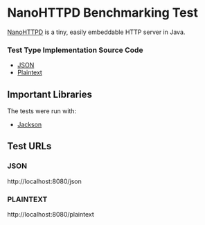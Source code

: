 # NanoHTTPD Benchmarking Test

[NanoHTTPD](https://github.com/NanoHttpd/nanohttpd) is a tiny, easily embeddable HTTP server in Java.

### Test Type Implementation Source Code

* [JSON](src/main/java/benchmarks/Server.java)
* [Plaintext](src/main/java/benchmarks/Server.java)

## Important Libraries
The tests were run with:
* [Jackson](https://github.com/FasterXML/jackson)

## Test URLs
### JSON

http://localhost:8080/json

### PLAINTEXT

http://localhost:8080/plaintext
